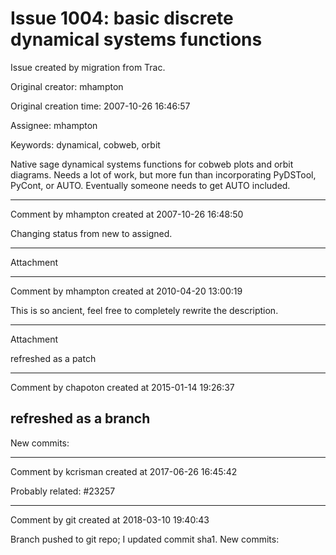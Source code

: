 # Issue 1004: basic discrete dynamical systems functions

Issue created by migration from Trac.

Original creator: mhampton

Original creation time: 2007-10-26 16:46:57

Assignee: mhampton

Keywords: dynamical, cobweb, orbit

Native sage dynamical systems functions for cobweb plots and orbit diagrams.  Needs a lot of work, but more fun than incorporating PyDSTool, PyCont, or AUTO. Eventually someone needs to get AUTO included.


---

Comment by mhampton created at 2007-10-26 16:48:50

Changing status from new to assigned.


---

Attachment


---

Comment by mhampton created at 2010-04-20 13:00:19

This is so ancient, feel free to completely rewrite the description.


---

Attachment

refreshed as a patch


---

Comment by chapoton created at 2015-01-14 19:26:37

refreshed as a branch
----
New commits:


---

Comment by kcrisman created at 2017-06-26 16:45:42

Probably related: #23257


---

Comment by git created at 2018-03-10 19:40:43

Branch pushed to git repo; I updated commit sha1. New commits:
